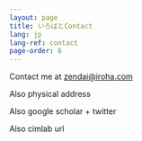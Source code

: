 ```yaml
---
layout: page
title: いろばとContact
lang: jp
lang-ref: contact
page-order: 6
---
```


Contact me at zendai@iroha.com

Also physical address

Also google scholar + twitter

Also cimlab url
